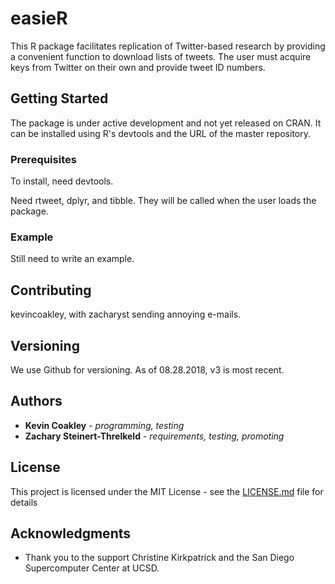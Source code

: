 # easieR

This R package facilitates replication of Twitter-based research by providing a convenient function to download lists of tweets.  The user must acquire keys from Twitter on their own and provide tweet ID numbers.

## Getting Started

The package is under active development and not yet released on CRAN.  It can be installed using R's devtools and the URL of the master repository.

### Prerequisites

To install, need devtools.

Need rtweet, dplyr, and tibble.  They will be called when the user loads the package.  

### Example

Still need to write an example.

## Contributing

kevincoakley, with zacharyst sending annoying e-mails.

## Versioning

We use Github for versioning.  As of 08.28.2018, v3 is most recent.

## Authors

* **Kevin Coakley** - *programming, testing* 
* **Zachary Steinert-Threlkeld** - *requirements, testing, promoting*

## License

This project is licensed under the MIT License - see the [LICENSE.md](LICENSE.md) file for details

## Acknowledgments

* Thank you to the support Christine Kirkpatrick and the San Diego Supercomputer Center at UCSD.
